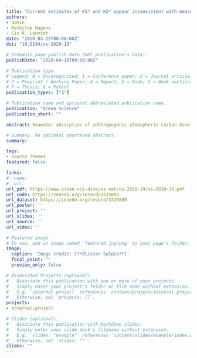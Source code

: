 ```yaml
---
title: "Current estimates of K1* and K2* appear inconsistent with measured CO2 system parameters in cold oceanic regions"
authors:
- admin
- Mathilde Hagens
- Siv K. Lauvset
date: "2020-03-25T00:00:00Z"
doi: "10.5194/os-2020-19"

# Schedule page publish date (NOT publication's date).
publishDate: "2020-04-10T00:00:00Z"

# Publication type.
# Legend: 0 = Uncategorized; 1 = Conference paper; 2 = Journal article;
# 3 = Preprint / Working Paper; 4 = Report; 5 = Book; 6 = Book section;
# 7 = Thesis; 8 = Patent
publication_types: ["3"]

# Publication name and optional abbreviated publication name.
publication: "Ocean Science"
publication_short: ""

abstract: Seawater absorption of anthropogenic atmospheric carbon dioxide (CO<sub>2</sub>) has led to a range of changes in carbonate chemistry, collectively referred to as ocean acidification. Stoichiometric dissociation constants used to convert measured carbonate system variables (pH, *p*CO<sub>2</sub>, dissolved inorganic carbon, total alkalinity) into globally comparable parameters are crucial for accurately quantifying these changes. The temperature and salinity coefficients of these constants have generally been experimentally derived under controlled laboratory conditions. Here, we use field measurements of carbonate system variables taken from the Global Ocean Data Analysis Project version 2 and the Surface Ocean CO2 Atlas databases to evaluate the temperature dependence of the carbonic acid stoichiometric dissociation constants. By applying a novel iterative procedure to a large dataset of 948 surface water, quality controlled samples where four carbonate system variables were independently measured, we show that the set of equations published by Lueker et al. (2000), currently preferred by the ocean acidification community, overestimates the stoichiometric dissociation constants at low temperatures, below 8&deg;C. We apply these newly derived temperature coefficients to high latitude Argo float and cruise data to quantify the effects on surface water _p_CO2 and calcite saturation states. These findings highlight the critical implications of uncertainty in stoichiometric dissociation constants for future projections of ocean acidification in polar regions, and the need to improve knowledge of what causes the CO<sub>2</sub> system inconsistencies in cold waters.

# Summary. An optional shortened abstract.
summary: 

tags:
- Source Themes
featured: false

links:
#- name: 
#  url: 
url_pdf: https://www.ocean-sci-discuss.net/os-2020-19/os-2020-19.pdf
url_code: https://zenodo.org/record/3725889
url_dataset: https://zenodo.org/record/3725889
url_poster: ''
url_project: ''
url_slides: ''
url_source: ''
url_video: ''

# Featured image
# To use, add an image named `featured.jpg/png` to your page's folder. 
image:
  caption: 'Image credit: [**Olivier Sulpis**]'
  focal_point: ""
  preview_only: false

# Associated Projects (optional).
#   Associate this publication with one or more of your projects.
#   Simply enter your project's folder or file name without extension.
#   E.g. `internal-project` references `content/project/internal-project/index.md`.
#   Otherwise, set `projects: []`.
projects:
- internal-project

# Slides (optional).
#   Associate this publication with Markdown slides.
#   Simply enter your slide deck's filename without extension.
#   E.g. `slides: "example"` references `content/slides/example/index.md`.
#   Otherwise, set `slides: ""`.
slides: ""
---
```


